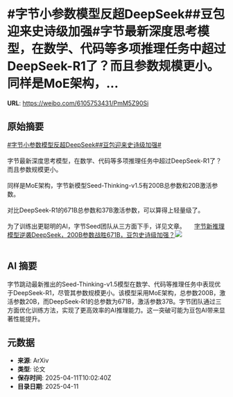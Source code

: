 # #字节小参数模型反超DeepSeek##豆包迎来史诗级加强#字节最新深度思考模型，在数学、代码等多项推理任务中超过DeepSeek-R1了？而且参数规模更小。同样是MoE架构，...

**URL**: https://weibo.com/6105753431/PmM5Z90Si

## 原始摘要

<a href="https://m.weibo.cn/search?containerid=231522type%3D1%26t%3D10%26q%3D%23%E5%AD%97%E8%8A%82%E5%B0%8F%E5%8F%82%E6%95%B0%E6%A8%A1%E5%9E%8B%E5%8F%8D%E8%B6%85DeepSeek%23&amp;extparam=%23%E5%AD%97%E8%8A%82%E5%B0%8F%E5%8F%82%E6%95%B0%E6%A8%A1%E5%9E%8B%E5%8F%8D%E8%B6%85DeepSeek%23" data-hide=""><span class="surl-text">#字节小参数模型反超DeepSeek#</span></a><a href="https://m.weibo.cn/search?containerid=231522type%3D1%26t%3D10%26q%3D%23%E8%B1%86%E5%8C%85%E8%BF%8E%E6%9D%A5%E5%8F%B2%E8%AF%97%E7%BA%A7%E5%8A%A0%E5%BC%BA%23&amp;extparam=%23%E8%B1%86%E5%8C%85%E8%BF%8E%E6%9D%A5%E5%8F%B2%E8%AF%97%E7%BA%A7%E5%8A%A0%E5%BC%BA%23" data-hide=""><span class="surl-text">#豆包迎来史诗级加强#</span></a><br><br>字节最新深度思考模型，在数学、代码等多项推理任务中超过DeepSeek-R1了？而且参数规模更小。<br><br>同样是MoE架构，字节新模型Seed-Thinking-v1.5有200B总参数和20B激活参数。<br><br>对比DeepSeek-R1的671B总参数和37B激活参数，可以算得上轻量级了。<br><br>为了训练出更聪明的AI，字节Seed团队从三方面下手，详见文章。 <a href="https://weibo.com/ttarticle/p/show?id=2309405154280993849422" data-hide=""><span class="url-icon"><img style="width: 1rem;height: 1rem" src="https://h5.sinaimg.cn/upload/2015/09/25/3/timeline_card_small_article_default.png" referrerpolicy="no-referrer"></span><span class="surl-text">字节新推理模型逆袭DeepSeek，200B参数战胜671B，豆包史诗级加强？</span></a><img style="" src="https://tvax2.sinaimg.cn/large/006Fd7o3gy1i0cy2gh90tj30rs0fmgoh.jpg" referrerpolicy="no-referrer"><br><br>

## AI 摘要

字节跳动最新推出的Seed-Thinking-v1.5模型在数学、代码等推理任务中表现优于DeepSeek-R1，尽管其参数规模更小。该模型采用MoE架构，总参数200B，激活参数20B，而DeepSeek-R1的总参数为671B，激活参数37B。字节团队通过三方面优化训练方法，实现了更高效率的AI推理能力。这一突破可能为豆包AI带来显著性能提升。

## 元数据

- **来源**: ArXiv
- **类型**: 论文
- **保存时间**: 2025-04-11T10:02:40Z
- **目录日期**: 2025-04-11
